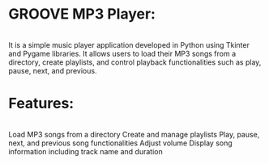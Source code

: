 <h1>GROOVE MP3 Player:</h1><br>
It is a simple music player application developed in Python using Tkinter and Pygame libraries. 
It allows users to load their MP3 songs from a directory, create playlists, and control playback functionalities such as play, pause, next, and previous.
<br>

<h1>Features:</h1><br>
Load MP3 songs from a directory
Create and manage playlists
Play, pause, next, and previous song functionalities
Adjust volume
Display song information including track name and duration
